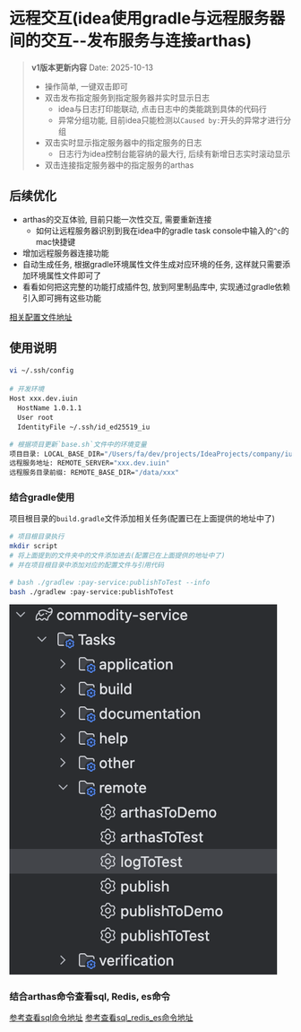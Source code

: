 # 远程交互(idea使用gradle与远程服务器间的交互--发布服务与连接arthas)

> **v1版本更新内容**
> Date: 2025-10-13
>
> - 操作简单, 一键双击即可
> - 双击发布指定服务到指定服务器并实时显示日志
>   - idea与日志打印能联动, 点击日志中的类能跳到具体的代码行
>   - 异常分组功能, 目前idea只能检测以`Caused by:`开头的异常才进行分组
> - 双击实时显示指定服务器中的指定服务的日志
>   - 日志行为idea控制台能容纳的最大行, 后续有新增日志实时滚动显示
> - 双击连接指定服务器中的指定服务的arthas

## 后续优化

- arthas的交互体验, 目前只能一次性交互, 需要重新连接
  - 如何让远程服务器识别到我在idea中的gradle task console中输入的`^c`的mac快捷键
- 增加远程服务器连接功能
- 自动生成任务, 根据gradle环境属性文件生成对应环境的任务, 这样就只需要添加环境属性文件即可了
- 看看如何把这完整的功能打成插件包, 放到阿里制品库中, 实现通过gradle依赖引入即可拥有这些功能

[相关配置文件地址](https://github.com/183461750/doc-record/blob/main/docs/tools/terminal/publishScript/remote_interaction/v1)

## 使用说明

```bash
vi ~/.ssh/config

# 开发环境
Host xxx.dev.iuin
  HostName 1.0.1.1
  User root
  IdentityFile ~/.ssh/id_ed25519_iu

```

```bash
# 根据项目更新`base.sh`文件中的环境变量
项目目录: LOCAL_BASE_DIR="/Users/fa/dev/projects/IdeaProjects/company/iuin/mall/private-deploy/xxx-sbbc"
远程服务地址: REMOTE_SERVER="xxx.dev.iuin"
远程服务目录前缀: REMOTE_BASE_DIR="/data/xxx"
```

### 结合gradle使用

项目根目录的`build.gradle`文件添加相关任务(配置已在上面提供的地址中了)

```bash
# 项目根目录执行
mkdir script
# 将上面提到的文件夹中的文件添加进去(配置已在上面提供的地址中了)
# 并在项目根目录中添加对应的配置文件与引用代码
```

```bash
# bash ./gradlew :pay-service:publishToTest --info
bash ./gradlew :pay-service:publishToTest
```

![gradle task示例](https://github.com/183461750/doc-record/blob/main/docs/tools/terminal/publishScript/remote_interaction/imgs/gradle_task.png?raw=true)

### 结合arthas命令查看sql, Redis, es命令

[参考查看sql命令地址](https://github.com/183461750/doc-record/blob/main/docs/materiel/article/arthas查看sql.md)
[参考查看sql_redis_es命令地址](https://github.com/183461750/doc-record/blob/main/docs/materiel/draft/arthas查看sql_redis_es.md)
